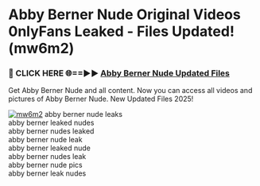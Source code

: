 # Abby Berner Nude Original Videos 0nlyFans Leaked - Files Updated! (mw6m2)

<h3>🔴 CLICK HERE 🌐==►► <a href="https://tinyurl.com/yc6ubb5a" rel="nofollow">Abby Berner Nude Updated Files</a></h3>

Get Abby Berner Nude and all content. Now you can access all videos and pictures of Abby Berner Nude. New Updated Files 2025!

[![mw6m2](https://i.imgur.com/7eu0CRL.gif)](https://tinyurl.com/yc6ubb5a)
abby berner nude leaks<br>
abby berner leaked nudes<br>
abby berner nudes leaked<br>
abby berner nude leak<br>
abby berner leaked nude<br>
abby berner nudes leak<br>
abby berner nude pics<br>
abby berner leak nudes
